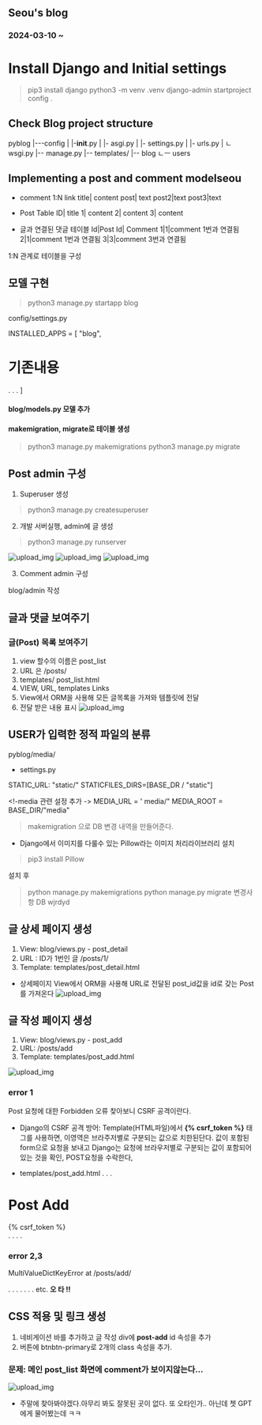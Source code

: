 ## Seou's blog

### 2024-03-10 ~

# Install Django and Initial settings

> pip3 install django
> python3 -m venv .venv
> django-admin startproject config .

## Check Blog project structure

pyblog
|---config
| |-**init**.py
| |- asgi.py
| |- settings.py
| |- urls.py
| ㄴ wsgi.py
|-- manage.py
|-- templates/
|-- blog
ㄴㅡ users

## Implementing a post and comment modelseou

- comment 1:N link
  title| content
  post| text
  post2|text
  post3|text

- Post Table
  ID| title
  1| content
  2| content
  3| content 

- 글과 연결된 댓글 테이블
  Id|Post Id| Comment
  1|1|comment 1번과 연결됨
  2|1|comment 1번과 연결됨
  3|3|comment 3번과 연결됨

1:N 관계로 테이블을 구성

## 모델 구현

> python3 manage.py startapp blog

config/settings.py

INSTALLED_APPS = [
"blog",
# 기존내용
. . .
]

#### blog/models.py 모델 추가

#### makemigration, migrate로 테이블 생성

> python3 manage.py makemigrations
> python3 manage.py migrate

## Post admin 구성

1. Superuser 생성

> python3 manage.py createsuperuser

2. 개발 서버실행, admin에 글 생성

> python3 manage.py runserver

![upload_img](img/1.png)
![upload_img](img/2.png)
![upload_img](img/3.png)

3. Comment admin 구성

blog/admin 작성


## 글과 댓글 보여주기
### 글(Post) 목록 보여주기

1. view 할수의 이름은 post_list
2. URL 은 /posts/ 
3. templates/ post_list.html
4. VIEW, URL, templates Links
5. View에서 ORM을 사용해 모든 글목록을 가져와 템플릿에 전달
6. 전달 받은 내용 표시
![upload_img](img/post_list.png)

## USER가 입력한 정적 파일의 분류
pyblog/media/

- settings.py

STATIC_URL: "static/"
STATICFILES_DIRS=[BASE_DR / "static"]

<!-media 관련 설정 추가 -> 
MEDIA_URL = ' media/"
MEDIA_ROOT = BASE_DIR/"media"

> makemigration 으로 DB 변경 내역을 만들어준다.

* Django에서 이미지를 다룰수 있는 Pillow라는 이미지 처리라이브러리 설치
> pip3 install Pillow

설치 후 
> python manage.py makemigrations
> python manage.py migrate 변경사항 DB wjrdyd

## 글 상세 페이지 생성

1. View: blog/views.py - post_detail
2. URL : ID가 1번인 글 /posts/1/
3. Template: templates/post_detail.html 

- 상세페이지 View에서 ORM을 사용해 URL로 전달된 post_id값을 id로 갖는 Post를 가져온다
![upload_img](img/detail_2.png)

## 글 작성 페이지 생성

1. View: blog/views.py - post_add
2. URL: /posts/add
3. Template: templates/post_add.html

![upload_img](img/post_add.png)

### error 1
Post 요청에 대한 Forbidden 오류
찾아보니
CSRF 공격이란다.

- Django의 CSRF 공격 방어: 
Template(HTML파일)에서 **{% csrf_token %}** 태그를 사용하면, 이영역은 브라주저별로 구분되는 값으로 치한된단다.
값이 포함된 form으로 요청을 보내고 Django는 요청에 브라우저별로 구분되는 값이 포함되어있는 것을 확인, POST요청을 수락한다,

- templates/post_add.html
    . . .
<h1> Post Add </h1>
<form method="POST">
    {% csrf_token %}
    <div>
    . . . .

### error 2,3
MultiValueDictKeyError at /posts/add/

. . . . 
 . . .
etc. **오 타 !!**

## CSS 적용 및 링크 생성
1. 네비게이션 바를 추가하고 글 작성 div에 **post-add** id 속성을 추가
2. 버튼에 btnbtn-primary로 2개의 class 속성을 추가.


### 문제: 메인 post_list 화면에 comment가 보이지않는다...
![upload_img](img/post.png)

- 주말에 찾아봐야겠다.아무리 봐도 잘못된 곳이 없다. 또 오타인가.. 아닌데
쳇 GPT에게 물어봤는데 ㅋㅋ

